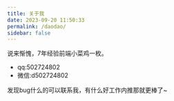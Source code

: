 ```yaml
---
title: 关于我
date: 2023-09-20 11:50:33
permalink: /daodao/
sidebar: false
---
```

说来惭愧，7年经验前端小菜鸡一枚。
- qq:502724802
- 微信:d502724802  


发现bug什么的可以联系我，有什么好工作内推那就更棒了~

